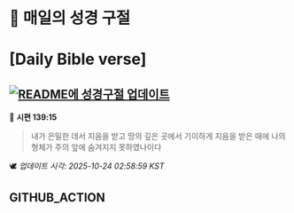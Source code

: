 # 🙏 매일의 성경 구절
# [Daily Bible verse]
## [![README에 성경구절 업데이트](https://github.com/DONGSUKA/first_test/actions/workflows/update-readme-bible.yml/badge.svg)](https://github.com/DONGSUKA/first_test/actions/workflows/update-readme-bible.yml)
<!-- START_BIBLE_VERSE -->
📖 **시편 139:15**
> 내가 은밀한 데서 지음을 받고 땅의 깊은 곳에서 기이하게 지음을 받은 때에 나의 형체가 주의 앞에 숨겨지지 못하였나이다

🕊️ _업데이트 시각: 2025-10-24 02:58:59 KST_
  <!-- END_BIBLE_VERSE -->
## GITHUB_ACTION
